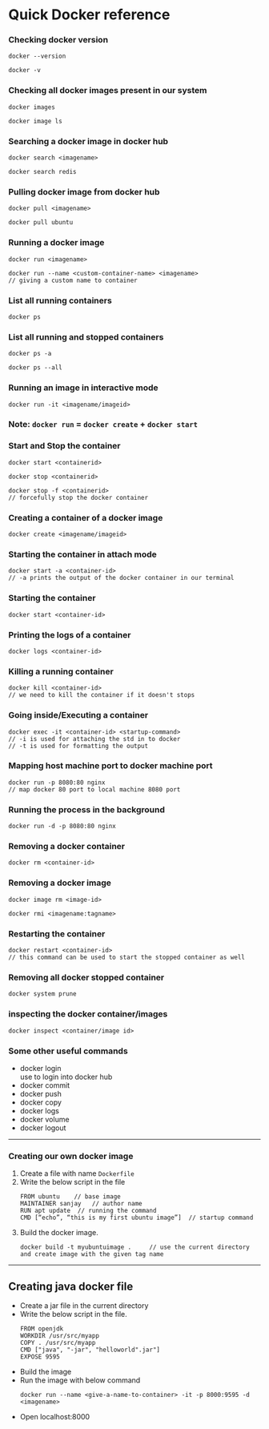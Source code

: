 # Quick Docker reference

### Checking docker version
```
docker --version
```
```
docker -v
```

### Checking all docker images present in our system
```
docker images
```
```
docker image ls
```

### Searching a docker image in docker hub
```
docker search <imagename>
```
```
docker search redis
```

### Pulling docker image from docker hub
```
docker pull <imagename>
```
```
docker pull ubuntu
```

### Running a docker image
```
docker run <imagename>
```
```
docker run --name <custom-container-name> <imagename>
// giving a custom name to container
```

### List all running containers
```
docker ps
```

### List all running and stopped containers
```
docker ps -a
```
```
docker ps --all
```

### Running an image in interactive mode
```
docker run -it <imagename/imageid>
```

### Note:  ```docker run``` = ```docker create``` + ```docker start```

### Start and Stop the container
```
docker start <containerid>
```
```
docker stop <containerid>
```
```
docker stop -f <containerid>
// forcefully stop the docker container
```  

### Creating a container of a docker image
```
docker create <imagename/imageid>
```

### Starting the container in attach mode
```
docker start -a <container-id>
// -a prints the output of the docker container in our terminal
```  

### Starting the container
```
docker start <container-id>
```

### Printing the logs of a container
```
docker logs <container-id>
```

### Killing a running container
```
docker kill <container-id>
// we need to kill the container if it doesn't stops
```  

### Going inside/Executing a container
```
docker exec -it <container-id> <startup-command>
// -i is used for attaching the std in to docker
// -t is used for formatting the output
```  

### Mapping host machine port to docker machine port
```
docker run -p 8080:80 nginx
// map docker 80 port to local machine 8080 port
```  

### Running the process in the background
```
docker run -d -p 8080:80 nginx
```

### Removing a docker container
```
docker rm <container-id>
```

### Removing a docker image
```
docker image rm <image-id>
```
```
docker rmi <imagename:tagname>
```

### Restarting the container
```
docker restart <container-id>
// this command can be used to start the stopped container as well
```  

### Removing all docker stopped container
```
docker system prune
```

### inspecting the docker container/images
```
docker inspect <container/image id>
```

### Some other useful commands
- docker login  
    use to login into docker hub
- docker commit
- docker push 
- docker copy 
- docker logs 
- docker volume
- docker logout

---
### Creating our own docker image
1. Create a file with name ```Dockerfile```
2. Write the below script in the file
    ```
    FROM ubuntu    // base image
	MAINTAINER sanjay   // author name
	RUN apt update  // running the command
	CMD [“echo”, “this is my first ubuntu image”]  // startup command
    ```
3. Build the docker image.
    ```
    docker build -t myubuntuimage .     // use the current directory and create image with the given tag name
    ```

---
## Creating java docker file
- Create a jar file in the current directory
- Write the below script in the file. 
    ```
    FROM openjdk
    WORKDIR /usr/src/myapp
    COPY . /usr/src/myapp
    CMD ["java", "-jar", "helloworld".jar"]
    EXPOSE 9595
    ```
- Build the image
- Run the image with below command 
    ```
    docker run --name <give-a-name-to-container> -it -p 8000:9595 -d <imagename>
    ```
- Open localhost:8000